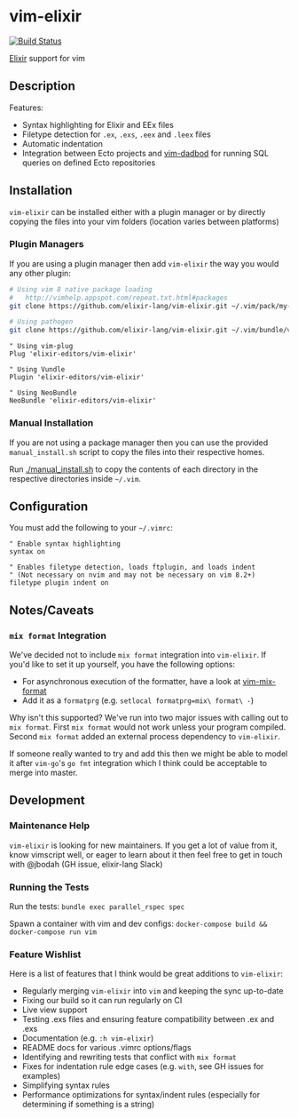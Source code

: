 # vim-elixir

[![Build Status](https://travis-ci.org/elixir-editors/vim-elixir.svg?branch=master)](https://travis-ci.org/elixir-editors/vim-elixir)

[Elixir](http://elixir-lang.org) support for vim

## Description

Features:

* Syntax highlighting for Elixir and EEx files
* Filetype detection for `.ex`, `.exs`, `.eex` and `.leex` files
* Automatic indentation
* Integration between Ecto projects and [vim-dadbod][] for running SQL queries
  on defined Ecto repositories

## Installation

`vim-elixir` can be installed either with a plugin manager or by directly copying the files into your vim folders (location varies between platforms)

### Plugin Managers

If you are using a plugin manager then add `vim-elixir` the way you would any other plugin:

```bash
# Using vim 8 native package loading
#   http://vimhelp.appspot.com/repeat.txt.html#packages
git clone https://github.com/elixir-lang/vim-elixir.git ~/.vim/pack/my-packages/start/vim-elixir

# Using pathogen
git clone https://github.com/elixir-lang/vim-elixir.git ~/.vim/bundle/vim-elixir
```

```viml
" Using vim-plug
Plug 'elixir-editors/vim-elixir'

" Using Vundle
Plugin 'elixir-editors/vim-elixir'

" Using NeoBundle
NeoBundle 'elixir-editors/vim-elixir'
```

### Manual Installation

If you are not using a package manager then you can use the provided `manual_install.sh` script to copy the files into their respective homes.

Run [./manual_install.sh](manual_install.sh) to copy the contents of each directory in the respective directories inside `~/.vim`.

## Configuration

You must add the following to your `~/.vimrc`:

```
" Enable syntax highlighting
syntax on

" Enables filetype detection, loads ftplugin, and loads indent
" (Not necessary on nvim and may not be necessary on vim 8.2+)
filetype plugin indent on
```

## Notes/Caveats

### `mix format` Integration

We've decided not to include `mix format` integration into `vim-elixir`.
If you'd like to set it up yourself, you have the following options:

* For asynchronous execution of the formatter, have a look at [vim-mix-format](https://github.com/mhinz/vim-mix-format)
* Add it as a `formatprg` (e.g. `setlocal formatprg=mix\ format\ -`)

Why isn't this supported? We've run into two major issues with calling out to `mix format`.
First `mix format` would not work unless your program compiled.
Second `mix format` added an external process dependency to `vim-elixir`.

If someone really wanted to try and add this then we might be able to model it after `vim-go`'s `go fmt` integration
which I think could be acceptable to merge into master.

## Development

### Maintenance Help

`vim-elixir` is looking for new maintainers.
If you get a lot of value from it, know vimscript well, or eager to learn about it then feel free to get in touch with @jbodah (GH issue, elixir-lang Slack)

### Running the Tests

Run the tests: `bundle exec parallel_rspec spec`

Spawn a container with vim and dev configs: `docker-compose build && docker-compose run vim`

### Feature Wishlist

Here is a list of features that I think would be great additions to `vim-elixir`:

* Regularly merging `vim-elixir` into `vim` and keeping the sync up-to-date
* Fixing our build so it can run regularly on CI
* Live view support
* Testing .exs files and ensuring feature compatibility between .ex and .exs
* Documentation (e.g. `:h vim-elixir`)
* README docs for various .vimrc options/flags
* Identifying and rewriting tests that conflict with `mix format`
* Fixes for indentation rule edge cases (e.g. `with`, see GH issues for examples)
* Simplifying syntax rules
* Performance optimizations for syntax/indent rules (especially for determining if something is a string)

[vim-dadbod]: https://github.com/tpope/vim-dadbod
